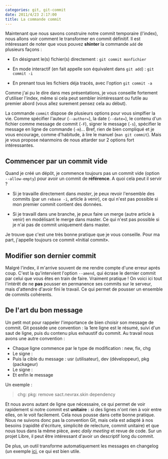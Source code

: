 ```yaml
---
categories: git, git-commit
date: 2011/4/23 2:17:00
title: La commande commit
---
```


Maintenant que nous savons construire notre commit temporaire (l'index), nous allons voir comment le transformer en commit définitif. Il est intéressant de noter que vous pouvez **shinter** la commande `add` de plusieurs façons :

* En désignant le(s) fichier(s) directement : `git commit monfichier`

* En mode interactif (en fait appelle son équivalent dans `git add`) : `git commit -i`

* En prenant tous les fichiers déja tracés, avec l'option `git commit -a`

Comme j'ai pu le dire dans mes présentations, je vous conseille fortement d'utiliser l'index, même si cela peut sembler inintéressant ou futile au premier abord (vous allez surement pensez cela au début).

La commande `commit` dispose de plusieurs options pour vous simplfier la vie. Comme spécifier l'auteur (`--author=`), la date (`--date=`), le contenu d'un fichier comme message de commit (`-F`), signer le message (`-s`), spécifier le message en ligne de commande (`-m`)... Bref, rien de bien compliqué et je vous encourage, comme d'habitude, à lire le manuel (`man git commit`). Mais je vous propose néanmoins de nous attarder sur 2 options fort intéressantes.

Commencer par un commit vide
------------------------------

Quand je créé un dépôt, je commence toujours pas un commit vide (option `--allow-empty`) pour avoir  un commit de **référence**. A quoi cela peut il servir ?

* Si je travaille directement dans *master*, je peux revoir l'ensemble des commits (par un `rebase -i`, article à venir), ce qui n'est pas possible si mon premier commit contient des données.

* Si je travaill dans une branche, je peux faire un merge (autre article à venir) en modélisant le merge dans master. Ce qui n'est pas possible si je n'ai pas de commit uniquement dans master.

Je trouve que c'est une très bonne pratique que je vous conseille. Pour ma part, j'appelle  toujours ce commit «Initial commit».

Modifier son dernier commit
---------------------------
Malgré l'index, il m'arrive souvent de me rendre compte d'une erreur aprés coup. C'est la qu'intervient l'option `--amend`, qui écrase le dernier commit par celui que vous êtes en train de faire. Vraiment pratique ! On voici ici tout l'intérêt de ne **pas** pousser en permanence ses commits sur le serveur, mais d'attendre d'avoir fini le travail. Ce qui permet de pousser un ensemble de commits cohérents.

De l'art du bon message
-----------------------
Un petit mot pour rappeler l'importance de bien choisir son message de commit. Git possède une convention : la 1ere ligne est le résumé, suivi d'un saut de ligne, puis du contenu plus exhaustif du commit. Au travail nous avons une autre convention :

* Chaque ligne commence par le type de modification : new, fix, chg
* Le signe :
* Puis la cible du message : usr (utilisateur), dev (développeur), pkg (packageur)
* Le signe :
* Et enfin le message

Un exemple :
>  chg: pkg: remove sact.nevrax.skin dependency

Et nous avons autant de ligne que nécessaire, ce qui permet de voir rapidement si notre commit est **unitaire** : si des lignes n'ont rien à voir entre elles, on le voit facilement. Cela nous pousse dans cette bonne pratique. Nous ne suivons donc pas la convention Git, mais cela est adapté à nos besoins (rapidité d'écriture, simplicité de relecture, commit unitaire) et que nous tous dans la même pièce, avec *daily meeting* et revue de code. Sur un projet Libre, il peut être intéressant d'avoir un descriptif long du commit.

De plus, un outil transforme automatiquement les messages en changelog (un exemple [ici](http://pypi.python.org/pypi/sact.epoch/1.0.1), ce qui est bien utile.
